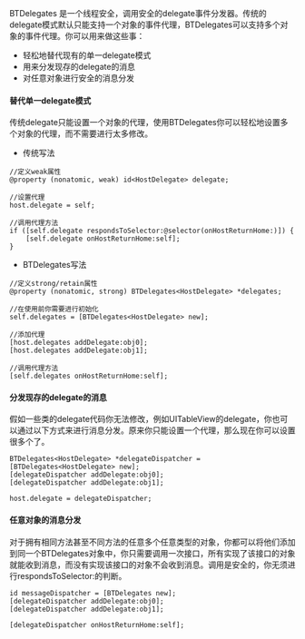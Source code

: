 BTDelegates 是一个线程安全，调用安全的delegate事件分发器。传统的delegate模式默认只能支持一个对象的事件代理，BTDelegates可以支持多个对象的事件代理。你可以用来做这些事：
- 轻松地替代现有的单一delegate模式
- 用来分发现存的delegate的消息
- 对任意对象进行安全的消息分发



#### 替代单一delegate模式
传统delegate只能设置一个对象的代理，使用BTDelegates你可以轻松地设置多个对象的代理，而不需要进行太多修改。
- 传统写法
```
//定义weak属性
@property (nonatomic, weak) id<HostDelegate> delegate;

//设置代理
host.delegate = self;

//调用代理方法
if ([self.delegate respondsToSelector:@selector(onHostReturnHome:)]) {
    [self.delegate onHostReturnHome:self];
}

```
- BTDelegates写法
```
//定义strong/retain属性
@property (nonatomic, strong) BTDelegates<HostDelegate> *delegates; 

//在使用前你需要进行初始化
self.delegates = [BTDelegates<HostDelegate> new];

//添加代理
[host.delegates addDelegate:obj0];
[host.delegates addDelegate:obj1];

//调用代理方法
[self.delegates onHostReturnHome:self];
```



#### 分发现存的delegate的消息
假如一些类的delegate代码你无法修改，例如UITableView的delegate，你也可以通过以下方式来进行消息分发。原来你只能设置一个代理，那么现在你可以设置很多个了。
```
BTDelegates<HostDelegate> *delegateDispatcher = [BTDelegates<HostDelegate> new];
[delegateDispatcher addDelegate:obj0];
[delegateDispatcher addDelegate:obj1];

host.delegate = delegateDispatcher;
```



#### 任意对象的消息分发
对于拥有相同方法甚至不同方法的任意多个任意类型的对象，你都可以将他们添加到同一个BTDelegates对象中，你只需要调用一次接口，所有实现了该接口的对象就能收到消息，而没有实现该接口的对象不会收到消息。调用是安全的，你无须进行respondsToSelector:的判断。
```
id messageDispatcher = [BTDelegates new];
[delegateDispatcher addDelegate:obj0];
[delegateDispatcher addDelegate:obj1];

[delegateDispatcher onHostReturnHome:self];
```
